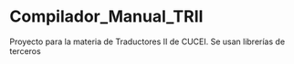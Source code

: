 # Compilador_Manual_TRII
Proyecto para la materia de Traductores II de CUCEI. Se usan librerías de terceros
